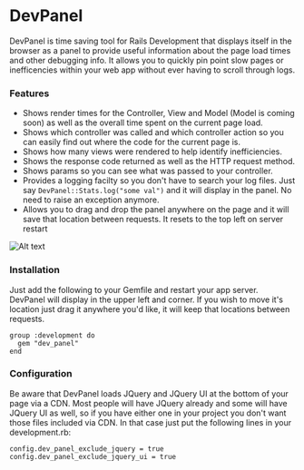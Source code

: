 DevPanel
====

DevPanel is time saving tool for Rails Development that displays itself in the browser as a panel to provide useful information about the page load times and other
debugging info. It allows you to quickly pin point slow pages or inefficencies within your web app without ever having to scroll through logs.

### Features
* Shows render times for the Controller, View and Model (Model is coming soon) as well as the overall time spent on the current page load.
* Shows which controller was called and which controller action so you can easily find out where the code for the current page is.
* Shows how many views were rendered to help identify inefficiencies.
* Shows the response code returned as well as the HTTP request method.
* Shows params so you can see what was passed to your controller.
* Provides a logging facilty so you don't have to search your log files. Just say `DevPanel::Stats.log("some val")` and it will display
  in the panel. No need to raise an exception anymore.
* Allows you to drag and drop the panel anywhere on the page and it will save that location between requests. It resets to the top left
  on server restart

![Alt text](https://raw.github.com/MattStopa/DevPanel/master/sample.jpg?login=MattStopa&token=c291d1679b2ec07ac4a4ff112079a3aa)


### Installation

Just add the following to your Gemfile and restart your app server. DevPanel will display in the upper left and corner.
If you wish to move it's location just drag it anywhere you'd like, it will keep that locations between requests.

    group :development do
      gem "dev_panel"
    end

### Configuration

Be aware that DevPanel loads JQuery and JQuery UI at the bottom of your page via a CDN. Most people will have JQuery already and some will have JQuery UI as well, so if you have either one in your project you don't want those files included via CDN. In that case just put the following lines in your development.rb:

    config.dev_panel_exclude_jquery = true
    config.dev_panel_exclude_jquery_ui = true
